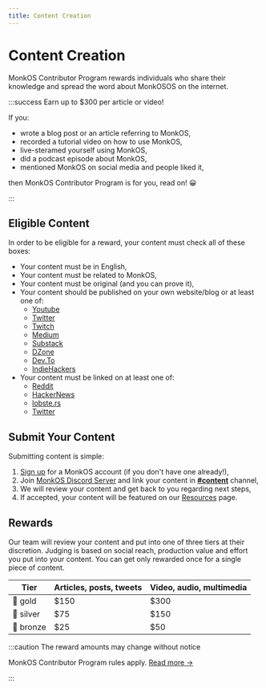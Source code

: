 ```yaml
---
title: Content Creation
---
```


# Content Creation

MonkOS Contributor Program rewards individuals who share their knowledge and spread the word about MonkOSOS on the internet.

:::success Earn up to $300 per article or video!

If you:
- wrote a blog post or an article referring to MonkOS,
- recorded a tutorial video on how to use MonkOS,
- live-steramed yourself using MonkOS, 
- did a podcast episode about MonkOS,
- mentioned MonkOS on social media and people liked it,
  
then MonkOS Contributor Program is for you, read on! 😀

:::



## Eligible Content

In order to be eligible for a reward, your content must check all of these boxes:

- Your content must be in English,
- Your content must be related to MonkOS,
- Your content must be original (and you can prove it),
- Your content should be published on your own website/blog or at least one of:
  - [Youtube](https://www.youtube.com/)
  - [Twitter](https://twitter.com/)
  - [Twitch](https://www.twitch.tv/)
  - [Medium](https://medium.com/)
  - [Substack](https://substack.com/)
  - [DZone](https://dzone.com/)
  - [Dev.To](https://dev.to/)
  - [IndieHackers](https://www.indiehackers.com/)
- Your content must be linked on at least one of:
  - [Reddit](https://www.reddit.com/)
  - [HackerNews](https://news.ycombinator.com/)
  - [lobste.rs](https://lobste.rs/)
  - [Twitter](https://twitter.com/)

## Submit Your Content

Submitting content is simple:

1. [Sign up](../acc-and-auth) for a MonkOS account (if you don't have one already!),
2. Join [MonkOS Discord Server](https://discord.gg/2YGryc5) and link your content in **[#content](https://discord.com/channels/760852235000348703/950793772382420992)** channel,
3. We will review your content and get back to you regarding next steps,
4. If accepted, your content will be featured on our [Resources](https://monk.io/resources) page.

## Rewards

Our team will review your content and put into one of three tiers at their discretion. Judging is based on social reach, production value and effort you put into your content. You can get only rewarded once for a single piece of content.

| Tier     | Articles, posts, tweets | Video, audio, multimedia |
| -------- | ----------------------- | ------------------------ |
| 🥇 gold   | $150                    | $300                     |
| 🥈 silver | $75                     | $150                     |
| 🥉 bronze | $25                     | $50                      |

:::caution The reward amounts may change without notice

MonkOS Contributor Program rules apply. [Read more &#8594;](.)

:::


